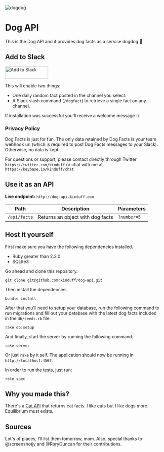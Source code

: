 ![dogdog](https://cloud.githubusercontent.com/assets/1270156/19406321/56122900-9249-11e6-8158-6987c82cbbdf.jpg)

# Dog API
This is the Dog API and it provides dog facts as a service dogdog :dog:

## Add to Slack
<a href="https://slack.com/oauth/authorize?scope=incoming-webhook,commands&client_id=2160638498.90708647394"><img alt="Add to Slack" height="40" width="139" src="https://platform.slack-edge.com/img/add_to_slack.png" srcset="https://platform.slack-edge.com/img/add_to_slack.png 1x, https://platform.slack-edge.com/img/add_to_slack@2x.png 2x" /></a>

This will enable two things:

- One daily random fact posted in the channel you select.
- A Slack slash command (`/dogfact`) to retrieve a single fact on any channel.

If installation was successful you'll receive a welcome message :)

### Privacy Policy
Dog Facts is just for fun. The only data retained by Dog Facts is your team webhook url (which is required to post Dog Facts messages to your Slack). Otherwise, no data is kept.

For questions or support, please contact directly through Twitter `https://twitter.com/kinduff` or chat with me at `https://keybase.io/kinduff/chat`

## Use it as an API

**Live endpoint:** `http://dog-api.kinduff.com`

| Path         | Description  | Parameters
| ------------ | ------------ | ----------
| `/api/facts` | Returns an object with dog facts | `?number=5`

## Host it yourself
First make sure you have the following dependencies installed.

- Ruby greater than 2.3.0
- SQLite3

Go ahead and clone this repository.

```
git clone git@github.com:kinduff/dog-api.git
```

Then install the dependencies.

```
bundle install
```

After that you'll need to setup your database, run the following command to run migrations and fill out your database with the latest dog facts included in the `db/seeds.rb` file.

```
rake db:setup
```

And finally, start the server by running the following command.

```
rake server
```

Or just `rake` by it self. The application should now be running in `http://localhost:4567`.

In order to run the tests, just run:

```
rake spec
```

## Why you made this?
There's a [Cat API](http://catfacts-api.appspot.com) that returns cat facts. I like cats but I like dogs more. Equilibrium must exists.

## Sources
Lot's of places, I'll list them tomorrow, mom. Also, special thanks to @screenshotjy and @RoryDuncan for their contributions.